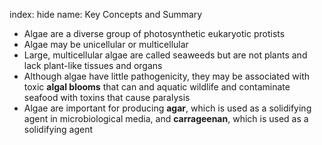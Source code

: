 index: hide
name: Key Concepts and Summary

  * Algae are a diverse group of photosynthetic eukaryotic protists
  * Algae may be unicellular or multicellular
  * Large, multicellular algae are called seaweeds but are not plants and lack plant-like tissues and organs
  * Although algae have little pathogenicity, they may be associated with toxic  **algal blooms** that can and aquatic wildlife and contaminate seafood with toxins that cause paralysis
  * Algae are important for producing  **agar**, which is used as a solidifying agent in microbiological media, and  **carrageenan**, which is used as a solidifying agent
